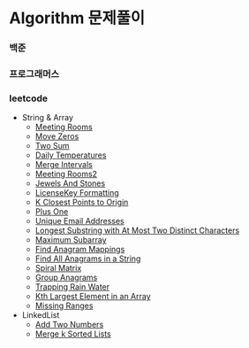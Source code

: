 # Algorithm 문제풀이

### 백준

### 프로그래머스

### leetcode
- String & Array
    - [Meeting Rooms](https://github.com/hmkim829/Algorithm/blob/master/src/leetcode_inflearn/MeetingRooms.java)
    - [Move Zeros](https://github.com/hmkim829/Algorithm/blob/master/src/leetcode_inflearn/MoveZeros.java)
    - [Two Sum](https://github.com/hmkim829/Algorithm/blob/master/src/leetcode_inflearn/TwoSum.java)
    - [Daily Temperatures](https://github.com/hmkim829/Algorithm/blob/master/src/leetcode_inflearn/DailyTemperatures.java)
    - [Merge Intervals](https://github.com/hmkim829/Algorithm/blob/master/src/leetcode_inflearn/MergeIntervals.java)
    - [Meeting Rooms2](https://github.com/hmkim829/Algorithm/blob/master/src/leetcode_inflearn/MeetingRooms2.java)
    - [Jewels And Stones](https://github.com/hmkim829/Algorithm/blob/master/src/leetcode_inflearn/JewelsAndStones.java)
    - [LicenseKey Formatting](https://github.com/hmkim829/Algorithm/blob/master/src/leetcode_inflearn/LicenseKeyFormatting.java)
    - [K Closest Points to Origin](https://github.com/hmkim829/Algorithm/blob/master/src/leetcode_inflearn/KClosestPoint.java)
    - [Plus One](https://github.com/hmkim829/Algorithm/blob/master/src/leetcode_inflearn/PlusOne.java)
    - [Unique Email Addresses](https://github.com/hmkim829/Algorithm/blob/master/src/leetcode_inflearn/UniqueEmailAddresses.java)
    - [Longest Substring with At Most Two Distinct Characters](https://github.com/hmkim829/Algorithm/blob/master/src/leetcode_inflearn/LongestSubMostTwoDist.java)
    - [Maximum Subarray](https://github.com/hmkim829/Algorithm/blob/master/src/leetcode_inflearn/MaxSubArray.java)
    - [Find Anagram Mappings](https://github.com/hmkim829/Algorithm/blob/master/src/leetcode_inflearn/FindAnagramMapping.java)
    - [Find All Anagrams in a String](https://github.com/hmkim829/Algorithm/blob/master/src/leetcode_inflearn/FindAllAnagrams.java)
    - [Spiral Matrix](https://github.com/hmkim829/Algorithm/blob/master/src/leetcode_inflearn/SpiralMatrix.java)
    - [Group Anagrams](https://github.com/hmkim829/Algorithm/blob/master/src/leetcode_inflearn/GroupAnagrams.java)
    - [Trapping Rain Water](https://github.com/hmkim829/Algorithm/blob/master/src/leetcode_inflearn/TrappingRainWater.java)
    - [Kth Largest Element in an Array](https://github.com/hmkim829/Algorithm/blob/master/src/leetcode_inflearn/KthLargestElement.java)
    - [Missing Ranges]()
- LinkedList
    - [Add Two Numbers](https://github.com/hmkim829/Algorithm/blob/master/src/leetcode_inflearn/AddTwoNumbers.java)
    - [Merge k Sorted Lists](https://github.com/hmkim829/Algorithm/blob/master/src/leetcode_inflearn/MergeKSortedList.java)